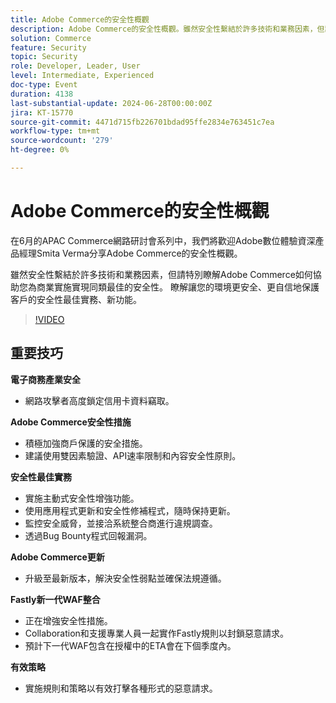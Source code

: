 ```yaml
---
title: Adobe Commerce的安全性概觀
description: Adobe Commerce的安全性概觀。雖然安全性繫結於許多技術和業務因素，但請特別瞭解Adobe Commerce如何協助您為商務實作實現同類最佳的安全性。 瞭解讓您的環境更安全、更自信地保護客戶的安全性最佳實務、新功能。
solution: Commerce
feature: Security
topic: Security
role: Developer, Leader, User
level: Intermediate, Experienced
doc-type: Event
duration: 4138
last-substantial-update: 2024-06-28T00:00:00Z
jira: KT-15770
source-git-commit: 4471d715fb226701bdad95ffe2834e763451c7ea
workflow-type: tm+mt
source-wordcount: '279'
ht-degree: 0%

---
```



# Adobe Commerce的安全性概觀

在6月的APAC Commerce網路研討會系列中，我們將歡迎Adobe數位體驗資深產品經理Smita Verma分享Adobe Commerce的安全性概觀。

雖然安全性繫結於許多技術和業務因素，但請特別瞭解Adobe Commerce如何協助您為商業實施實現同類最佳的安全性。 瞭解讓您的環境更安全、更自信地保護客戶的安全性最佳實務、新功能。

>[!VIDEO](https://video.tv.adobe.com/v/3430434/?learn=on)

## 重要技巧

**電子商務產業安全**

* 網路攻擊者高度鎖定信用卡資料竊取。

**Adobe Commerce安全性措施**

* 積極加強商戶保護的安全措施。
* 建議使用雙因素驗證、API速率限制和內容安全性原則。

**安全性最佳實務**

* 實施主動式安全性增強功能。
* 使用應用程式更新和安全性修補程式，隨時保持更新。
* 監控安全威脅，並接洽系統整合商進行違規調查。
* 透過Bug Bounty程式回報漏洞。

**Adobe Commerce更新**

* 升級至最新版本，解決安全性弱點並確保法規遵循。

**Fastly新一代WAF整合**

* 正在增強安全性措施。
* Collaboration和支援專業人員一起實作Fastly規則以封鎖惡意請求。
* 預計下一代WAF包含在授權中的ETA會在下個季度內。

**有效策略**

* 實施規則和策略以有效打擊各種形式的惡意請求。